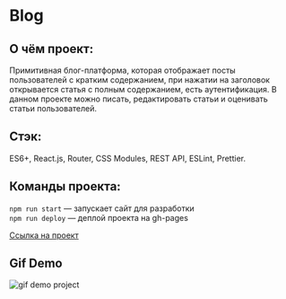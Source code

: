 # Blog
## О чём проект:
Примитивная блог-платформа, которая отображает посты пользователей с кратким содержанием, при нажатии на заголовок открывается статья с полным содержанием, есть аутентификация. В данном проекте можно писать, редактировать статьи и оценивать статьи пользователей.

## Стэк: 
ES6+, React.js, Router, CSS Modules, REST API, ESLint, Prettier.

## Команды проекта:
`npm run start` — запускает сайт для разработки <br>
`npm run deploy` — деплой проекта на gh-pages

[Ссылка на проект](https://denis-ostapenko.github.io/Blog-App/#/articles)

## Gif Demo
![gif demo project](http://g.recordit.co/KDV2UVRrbJ.gif)

